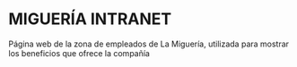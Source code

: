 # MIGUERÍA INTRANET
Página web de la zona de empleados de La Miguería, utilizada para mostrar los beneficios que ofrece la compañía

